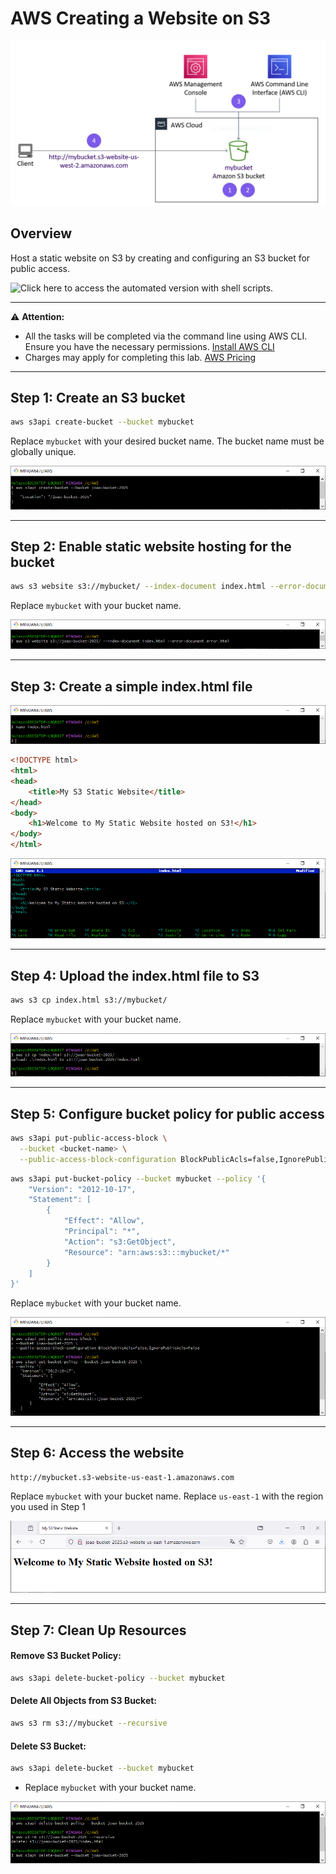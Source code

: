 # AWS Creating a Website on S3

<div align="center">
  <img src="screenshot/architecture.png" width=""/>
</div>

## Overview
Host a static website on S3 by creating and configuring an S3 bucket for public access.

![Click here](/scripts) to access the automated version with shell scripts.

---
⚠️ **Attention:**
- All the tasks will be completed via the command line using AWS CLI. Ensure you have the necessary permissions. [Install AWS CLI](https://docs.aws.amazon.com/cli/latest/userguide/getting-started-install.html)
- Charges may apply for completing this lab. [AWS Pricing](https://aws.amazon.com/pricing/)
---

## Step 1: Create an S3 bucket
```bash
aws s3api create-bucket --bucket mybucket 
```
Replace `mybucket` with your desired bucket name. The bucket name must be globally unique.

<div align="center">
  <img src="screenshot/1.PNG" width=""/>
</div>

---

## Step 2: Enable static website hosting for the bucket
```bash
aws s3 website s3://mybucket/ --index-document index.html --error-document error.html
```
Replace `mybucket` with your bucket name.


<div align="center">
  <img src="screenshot/2.PNG" width=""/>
</div>

---

## Step 3: Create a simple index.html file

<div align="center">
  <img src="screenshot/3.0.PNG" width=""/>
</div>

```html
<!DOCTYPE html>
<html>
<head>
    <title>My S3 Static Website</title>
</head>
<body>
    <h1>Welcome to My Static Website hosted on S3!</h1>
</body>
</html>
```

<div align="center">
  <img src="screenshot/3.1.PNG" width=""/>
</div>

---

## Step 4: Upload the index.html file to S3
```bash
aws s3 cp index.html s3://mybucket/
```
Replace `mybucket` with your bucket name.


<div align="center">
  <img src="screenshot/4.PNG" width=""/>
</div>

---

## Step 5: Configure bucket policy for public access
```bash
aws s3api put-public-access-block \
  --bucket <bucket-name> \
  --public-access-block-configuration BlockPublicAcls=false,IgnorePublicAcls=false
```
```bash
aws s3api put-bucket-policy --bucket mybucket --policy '{
    "Version": "2012-10-17",
    "Statement": [
        {
            "Effect": "Allow",
            "Principal": "*",
            "Action": "s3:GetObject",
            "Resource": "arn:aws:s3:::mybucket/*"
        }
    ]
}'
```
Replace `mybucket` with your bucket name.

<div align="center">
  <img src="screenshot/5.PNG" width=""/>
</div>

---

## Step 6: Access the website
```bash
http://mybucket.s3-website-us-east-1.amazonaws.com
```
Replace `mybucket` with your bucket name.
Replace `us-east-1` with the region you used in Step 1

<div align="center">
  <img src="screenshot/6.PNG" width=""/>
</div>

---

## Step 7: Clean Up Resources
#### Remove S3 Bucket Policy:
```bash
aws s3api delete-bucket-policy --bucket mybucket
```
#### Delete All Objects from S3 Bucket:
```bash
aws s3 rm s3://mybucket --recursive
```
#### Delete S3 Bucket:
```bash
aws s3api delete-bucket --bucket mybucket
```

- Replace `mybucket` with your bucket name.

<div align="center">
  <img src="screenshot/7.PNG" width=""/>
</div>
